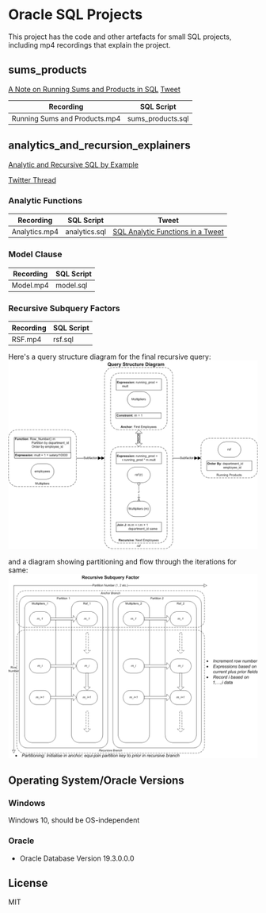 # Oracle SQL Projects
This project has the code and other artefacts for small SQL projects, including mp4 recordings that explain the project.

## sums_products

[A Note on Running Sums and Products in SQL](http://aprogrammerwrites.eu/?p=2679)
[Tweet](https://twitter.com/BrenPatF/status/1219149845505683459)

Recording                     | SQL Script
------------------------------|------------------
Running Sums and Products.mp4 | sums_products.sql

## analytics_and_recursion_explainers

[Analytic and Recursive SQL by Example](http://aprogrammerwrites.eu/?p=2702)

[Twitter Thread](https://twitter.com/BrenPatF/status/1228210581108191233)

### Analytic Functions

Recording     | SQL Script    | Tweet
--------------|---------------|----------------------------------
Analytics.mp4 | analytics.sql | [SQL Analytic Functions in a Tweet](https://twitter.com/BrenPatF/status/1228210581108191233)

### Model Clause

Recording     | SQL Script
--------------|--------------
Model.mp4     | model.sql

### Recursive Subquery Factors

Recording     | SQL Script
--------------|--------------
RSF.mp4       | rsf.sql

Here's a query structure diagram for the final recursive query:
<img src="analytics_and_recursion_explainers\RSF-QSD.png">

and a diagram showing partitioning and flow through the iterations for same:
<img src="analytics_and_recursion_explainers\RSF-Recursion.png">

## Operating System/Oracle Versions
### Windows
Windows 10, should be OS-independent
### Oracle
- Oracle Database Version 19.3.0.0.0

## License
MIT
